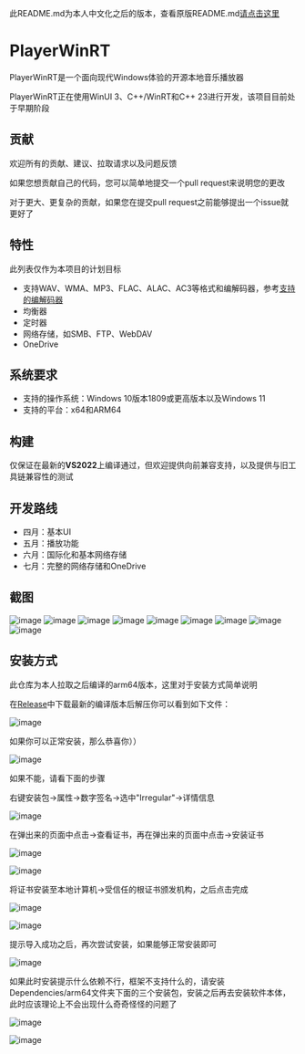 此README.md为本人中文化之后的版本，查看原版README.md[请点击这里](https://github.com/YexuanXiao/PlayerWinRT/blob/master/README.md)

# PlayerWinRT

PlayerWinRT是一个面向现代Windows体验的开源本地音乐播放器

PlayerWinRT正在使用WinUI 3、C++/WinRT和C++ 23进行开发，该项目目前处于早期阶段

## 贡献

欢迎所有的贡献、建议、拉取请求以及问题反馈

如果您想贡献自己的代码，您可以简单地提交一个pull request来说明您的更改

对于更大、更复杂的贡献，如果您在提交pull request之前能够提出一个issue就更好了

## 特性

此列表仅作为本项目的计划目标

- 支持WAV、WMA、MP3、FLAC、ALAC、AC3等格式和编解码器，参考[支持的编解码器](https://learn.microsoft.com/zh-cn/windows/uwp/audio-video-camera/supported-codecs)
- 均衡器
- 定时器
- 网络存储，如SMB、FTP、WebDAV
- OneDrive
## 系统要求

- 支持的操作系统：Windows 10版本1809或更高版本以及Windows 11
- 支持的平台：x64和ARM64

## 构建

仅保证在最新的**VS2022**上编译通过，但欢迎提供向前兼容支持，以及提供与旧工具链兼容性的测试

## 开发路线

- 四月：基本UI
- 五月：播放功能
- 六月：国际化和基本网络存储
- 七月：完整的网络存储和OneDrive

## 截图

![image](https://github.com/YexuanXiao/PlayerWinRT/assets/20025591/b6eadd18-7a32-462d-8543-95bf26b282ab)
![image](https://github.com/YexuanXiao/PlayerWinRT/assets/20025591/dfda3582-fdcb-4b65-b4df-56a02327ba8b)
![image](https://github.com/YexuanXiao/PlayerWinRT/assets/20025591/f07aed58-6d8e-464a-85d2-f4fc16cc7884)
![image](https://github.com/YexuanXiao/PlayerWinRT/assets/20025591/f02a86ba-afc3-4b64-8b49-da281f2a67c6)
![image](https://github.com/YexuanXiao/PlayerWinRT/assets/20025591/b086d54c-fdb2-420a-bf3e-fba4913159ea)
![image](https://github.com/YexuanXiao/PlayerWinRT/assets/20025591/dd624693-4bc8-4bc2-81ac-33fe2b91f3d4)
![image](https://github.com/YexuanXiao/PlayerWinRT/assets/20025591/63f4d109-0645-4268-a76d-dd082b2f560d)
![image](https://github.com/YexuanXiao/PlayerWinRT/assets/20025591/2d46d20e-c36a-4cff-9204-a9dfb462259e)
![image](https://github.com/YexuanXiao/PlayerWinRT/assets/20025591/7ca063a2-c90b-4dde-98cb-7976cf3f2b47)

## 安装方式
此仓库为本人拉取之后编译的arm64版本，这里对于安装方式简单说明

在[Release](https://github.com/Irregular2333/PlayerWinRT-arm64/releases)中下载最新的编译版本后解压你可以看到如下文件：

![image](https://raw.githubusercontent.com/Irregular2333/Code-Caches/main/PlayerWinRT-arm64%20ScreenShots/1.png)

如果你可以正常安装，那么恭喜你））

![image](https://raw.githubusercontent.com/Irregular2333/Code-Caches/main/PlayerWinRT-arm64%20ScreenShots/2.png)

如果不能，请看下面的步骤

右键安装包->属性->数字签名->选中"Irregular"->详情信息

![image](https://raw.githubusercontent.com/Irregular2333/Code-Caches/main/PlayerWinRT-arm64%20ScreenShots/3.png)

在弹出来的页面中点击->查看证书，再在弹出来的页面中点击->安装证书

![image](https://raw.githubusercontent.com/Irregular2333/Code-Caches/main/PlayerWinRT-arm64%20ScreenShots/4.png)

![image](https://raw.githubusercontent.com/Irregular2333/Code-Caches/main/PlayerWinRT-arm64%20ScreenShots/5.png)

将证书安装至本地计算机->受信任的根证书颁发机构，之后点击完成

![image](https://raw.githubusercontent.com/Irregular2333/Code-Caches/main/PlayerWinRT-arm64%20ScreenShots/7.png)

![image](https://raw.githubusercontent.com/Irregular2333/Code-Caches/main/PlayerWinRT-arm64%20ScreenShots/8.png)

提示导入成功之后，再次尝试安装，如果能够正常安装即可

![image](https://raw.githubusercontent.com/Irregular2333/Code-Caches/main/PlayerWinRT-arm64%20ScreenShots/9.png)

如果此时安装提示什么依赖不行，框架不支持什么的，请安装Dependencies/arm64文件夹下面的三个安装包，安装之后再去安装软件本体，此时应该理论上不会出现什么奇奇怪怪的问题了

![image](https://raw.githubusercontent.com/Irregular2333/Code-Caches/main/PlayerWinRT-arm64%20ScreenShots/10.png)

![image](https://raw.githubusercontent.com/Irregular2333/Code-Caches/main/PlayerWinRT-arm64%20ScreenShots/2.png)